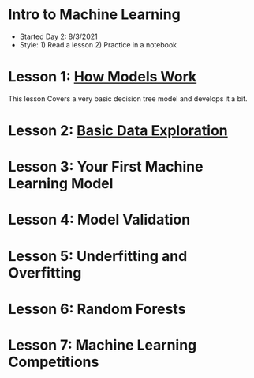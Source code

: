 # Intro to Machine Learning  
* Started Day 2: 8/3/2021 
* Style: 1) Read a lesson 2) Practice in a notebook 

# Lesson 1: [How Models Work](https://www.kaggle.com/dansbecker/how-models-work) 
This lesson Covers a very basic decision tree model and develops it a bit. 

# Lesson 2: [Basic Data Exploration](https://www.kaggle.com/dansbecker/basic-data-exploration)

# Lesson 3: Your First Machine Learning Model 

# Lesson 4: Model Validation 

# Lesson 5: Underfitting and Overfitting 

# Lesson 6: Random Forests 

# Lesson 7: Machine Learning Competitions 
